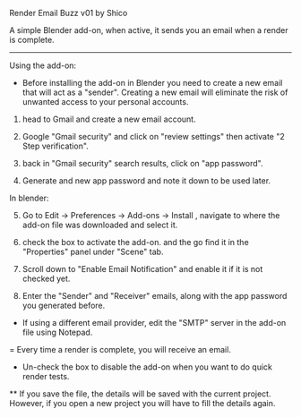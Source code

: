 Render Email Buzz v01 by Shico


A simple Blender add-on, when active, it sends you an email when a render is complete.

------------------------------------

Using the add-on:

* Before installing the add-on in Blender you need to create a new email that will act as a "sender".
  Creating a new email will eliminate the risk of unwanted access to your personal accounts.

1) head to Gmail and create a new email account.

2) Google "Gmail security" and click on "review settings" then activate "2 Step verification".

3) back in "Gmail security" search results, click on "app password".

4) Generate and new app password and note it down to be used later.


In blender:

5) Go to Edit -> Preferences -> Add-ons -> Install , navigate to where the add-on file was downloaded and select it.

6) check the box to activate the add-on. and the go find it in the "Properties" panel under "Scene" tab.

7) Scroll down to "Enable Email Notification" and enable it if it is not checked yet.

8) Enter the "Sender" and "Receiver" emails, along with the app password you generated before.

* If using a different email provider, edit the "SMTP" server in the add-on file using Notepad.

= Every time a render is complete, you will receive an email.


* Un-check the box to disable the add-on when you want to do quick render tests.

** If you save the file, the details will be saved with the current project. However, if you open a new project you will have to fill the details again.
